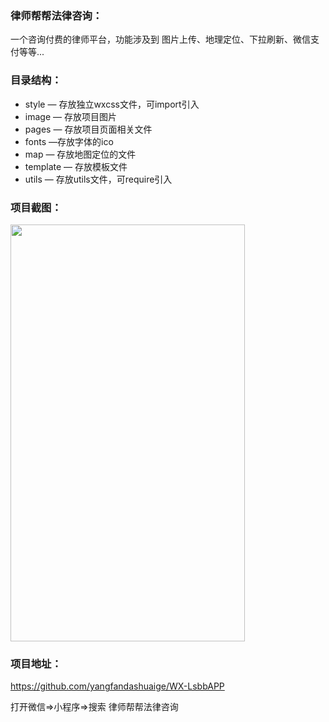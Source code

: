 ### 律师帮帮法律咨询：
一个咨询付费的律师平台，功能涉及到 图片上传、地理定位、下拉刷新、微信支付等等...
### 目录结构：
- style — 存放独立wxcss文件，可import引入
- image — 存放项目图片
- pages — 存放项目页面相关文件
- fonts —存放字体的ico
- map — 存放地图定位的文件
- template — 存放模板文件
- utils — 存放utils文件，可require引入
### 项目截图：
<img src="https://github.com/yangfandashuaige/WX-LsbbAPP/blob/master/gif/xm.gif" width="375px" height="667px"/>

### 项目地址：
https://github.com/yangfandashuaige/WX-LsbbAPP

打开微信=>小程序=>搜索 律师帮帮法律咨询



